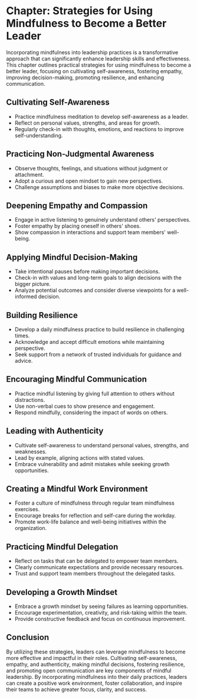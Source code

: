 Chapter: Strategies for Using Mindfulness to Become a Better Leader
===================================================================

Incorporating mindfulness into leadership practices is a transformative approach that can significantly enhance leadership skills and effectiveness. This chapter outlines practical strategies for using mindfulness to become a better leader, focusing on cultivating self-awareness, fostering empathy, improving decision-making, promoting resilience, and enhancing communication.

Cultivating Self-Awareness
--------------------------

* Practice mindfulness meditation to develop self-awareness as a leader.
* Reflect on personal values, strengths, and areas for growth.
* Regularly check-in with thoughts, emotions, and reactions to improve self-understanding.

Practicing Non-Judgmental Awareness
-----------------------------------

* Observe thoughts, feelings, and situations without judgment or attachment.
* Adopt a curious and open mindset to gain new perspectives.
* Challenge assumptions and biases to make more objective decisions.

Deepening Empathy and Compassion
--------------------------------

* Engage in active listening to genuinely understand others' perspectives.
* Foster empathy by placing oneself in others' shoes.
* Show compassion in interactions and support team members' well-being.

Applying Mindful Decision-Making
--------------------------------

* Take intentional pauses before making important decisions.
* Check-in with values and long-term goals to align decisions with the bigger picture.
* Analyze potential outcomes and consider diverse viewpoints for a well-informed decision.

Building Resilience
-------------------

* Develop a daily mindfulness practice to build resilience in challenging times.
* Acknowledge and accept difficult emotions while maintaining perspective.
* Seek support from a network of trusted individuals for guidance and advice.

Encouraging Mindful Communication
---------------------------------

* Practice mindful listening by giving full attention to others without distractions.
* Use non-verbal cues to show presence and engagement.
* Respond mindfully, considering the impact of words on others.

Leading with Authenticity
-------------------------

* Cultivate self-awareness to understand personal values, strengths, and weaknesses.
* Lead by example, aligning actions with stated values.
* Embrace vulnerability and admit mistakes while seeking growth opportunities.

Creating a Mindful Work Environment
-----------------------------------

* Foster a culture of mindfulness through regular team mindfulness exercises.
* Encourage breaks for reflection and self-care during the workday.
* Promote work-life balance and well-being initiatives within the organization.

Practicing Mindful Delegation
-----------------------------

* Reflect on tasks that can be delegated to empower team members.
* Clearly communicate expectations and provide necessary resources.
* Trust and support team members throughout the delegated tasks.

Developing a Growth Mindset
---------------------------

* Embrace a growth mindset by seeing failures as learning opportunities.
* Encourage experimentation, creativity, and risk-taking within the team.
* Provide constructive feedback and focus on continuous improvement.

Conclusion
----------

By utilizing these strategies, leaders can leverage mindfulness to become more effective and impactful in their roles. Cultivating self-awareness, empathy, and authenticity, making mindful decisions, fostering resilience, and promoting open communication are key components of mindful leadership. By incorporating mindfulness into their daily practices, leaders can create a positive work environment, foster collaboration, and inspire their teams to achieve greater focus, clarity, and success.
